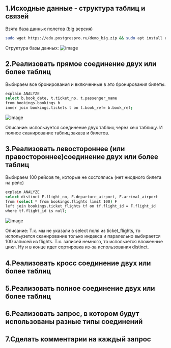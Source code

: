 ## 1.Исходные данные - структура таблиц и связей
Взята база данных полетов (big версия) 
```Bash
sudo wget https://edu.postgrespro.ru/demo_big.zip && sudo apt install unzip && unzip demo_big.zip && sudo -u postgres psql -d postgres -p 5432 -f /home/mihi/demo_big.sql -c 'alter database demo set search_path to bookings'
```

Структура базы данных:
![image](https://github.com/user-attachments/assets/267c27de-8adf-4e77-bfe2-c505ffa96205)

## 2.Реализовать прямое соединение двух или более таблиц
Выбираем все бронирования и включенные в это бронирования билеты. 
```Bash
explain ANALYZE 
select b.book_date, t.ticket_no, t.passenger_name
from bookings.bookings b
inner join bookings.tickets t on t.book_ref= b.book_ref;
```
![image](https://github.com/user-attachments/assets/c418a972-5675-4edb-b846-4c5af52f1138)

Описание: используется соединение двух таблиц через хеш таблицу. И полное сканирование таблиц заказв и билетов. 

## 3.Реализовать левостороннее (или правостороннее)соединение двух или более таблиц
Выбираем 100 рейсов те, которые не состоялись (нет ниодного билета на рейс)
```Bash
explain ANALYZE 
select distinct F.flight_no, F.departure_airport, F.arrival_airport
from (select * from bookings.flights limit 100) F
left join bookings.ticket_flights tf on tf.flight_id = F.flight_id
where tf.flight_id is null;
```
![image](https://github.com/user-attachments/assets/775dc919-fbd8-4317-a9a3-32047bda4e87)

Описание: Т.к. мы не указали в select поля из ticket_flights, то испольузется сканирование только индекса и паралельно выбирается 100 записей из flights. Т.к. записей немного, то использется вложенные цикл. Ну и в конце идет сортировка из-за использования distinct.


## 4.Реализовать кросс соединение двух или более таблиц
## 5.Реализовать полное соединение двух или более таблиц
## 6.Реализовать запрос, в котором будут использованы разные типы соединений
## 7.Сделать комментарии на каждый запрос

